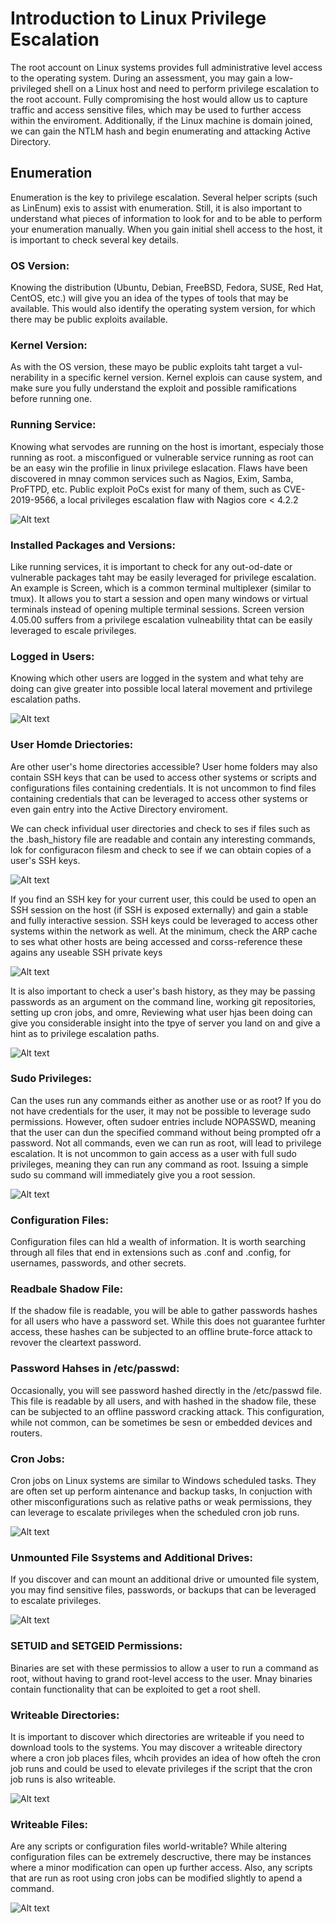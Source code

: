 # Introduction to Linux Privilege Escalation

The root account on Linux systems provides full administrative level access to 
the operating system. During an assessment, you may gain a low-privileged shell
on a Linux host and need to perform privilege escalation to the root account. Fully
compromising the host would allow us to capture traffic and access sensitive files,
which may be used to further access within the enviroment. Additionally, if the Linux
machine is domain joined, we can gain the NTLM hash and begin enumerating and attacking
Active Directory.


## Enumeration

Enumeration is the key to privilege escalation. Several helper scripts (such as LinEnum)
exis to assist with enumeration. Still, it is also important to understand what pieces of
information to look for and to be able to perform your enumeration manually. When you
gain initial shell access to the host, it is important to check several key details.

### OS Version: 
Knowing the distribution (Ubuntu, Debian, FreeBSD, Fedora, SUSE, Red Hat,
CentOS, etc.) will give you an idea of the types of tools that may be available. This
would also identify the operating system version, for which there may be public exploits
available.


### Kernel Version: 
As with the OS version, these mayo be public exploits taht target a vul-
nerability in a specific kernel version. Kernel explois can cause system, and make sure
you fully understand the exploit and possible ramifications before running one.

### Running Service: 
Knowing what servodes are running on the host is imortant, especialy 
those running as root. a misconfigued or vulnerable service running as root
can be an easy win the profilie in linux privilege eslacation. Flaws have been discovered
in mnay common services such as Nagios, Exim, Samba, ProFTPD, etc. Public exploit PoCs exist for many of them, such as CVE-2019-9566, a local privileges escalation flaw with Nagios
core < 4.2.2

<img src=".github/lprivesc1.png" alt="Alt text" title="Assessments chart">


### Installed Packages and Versions:
Like running services, it is important to check for any out-od-date or
vulnerable packages taht may be easily leveraged for privilege 
escalation. An example is Screen, which is a common terminal multiplexer
(similar to tmux). It allows you to start a session and open many
windows or virtual terminals instead of opening multiple terminal sessions. 
Screen version 4.05.00 suffers from a privilege escalation vulneability 
thtat can be easily leveraged to escale privileges.

### Logged in Users:
Knowing which other users are logged in the system and what
tehy are doing can give greater into possible local lateral
movement and prtivilege escalation paths.

<img src=".github/lprivesc2.png" alt="Alt text" title="Assessments chart">



### User Homde Driectories: 
Are other user's home directories accessible? User home folders may
also contain SSH keys that can be used to access other systems or
scripts and configurations files containing credentials. It is not 
uncommon to find files containing credentials that can be leveraged
to access other systems or even gain entry into the Active Directory enviroment.

We can check infividual user directories and check to ses if files
such as the .bash_history file are readable and contain any
interesting commands, lok for configuracon filesm and check to see if we can obtain copies of a user's SSH keys.

<img src=".github/lprivesc3.png" alt="Alt text" title="Assessments chart">

If you find an SSH key for your current user, this could be used to
open an SSH session on the host (if SSH is exposed externally) and gain 
a stable and fully interactive session.
SSH keys could be leveraged to access other systems within the network as well.
At the minimum, check the ARP cache to ses what other hosts are being 
accessed and corss-reference these agains any useable SSH private keys

<img src=".github/lprivesc4.png" alt="Alt text" title="Assessments chart">

It is also important to check a user's bash history, as they may be
passing passwords as an argument on the command line, working git repositories,
setting up cron jobs, and omre, Reviewing what user hjas been doing
can give you considerable insight into the tpye of server you land
on and give a hint as to privilege escalation paths.

<img src=".github/lprivesc5.png" alt="Alt text" title="Assessments chart">

### Sudo Privileges:
Can the uses run any commands either as another use or as root? If
you do not have credentials for the user, it may not be possible to
leverage sudo permissions. However, often sudoer entries include
NOPASSWD, meaning that the user can dun the specified command
without being prompted ofr a password. Not all commands, even we can run as root,
will lead to privilege escalation. It is not uncommon to gain access as a user with
full sudo privileges, meaning they can run any command as root.
Issuing a simple sudo su command will immediately give you a root
session.


<img src=".github/lprivesc6.png" alt="Alt text" title="Assessments chart">


### Configuration Files:
Configuration files can hld a wealth of information. It is worth
searching through all files that end in extensions such as .conf
and .config, for usernames, passwords, and other secrets.

### Readbale Shadow File:
If the shadow file is readable, you will be able to gather passwords
hashes for all users who have a password set. While this does not
guarantee furhter access, these hashes can be subjected to an offline 
brute-force attack to revover the cleartext password.

### Password Hahses in /etc/passwd:
Occasionally, you will see password hashed directly in the /etc/passwd file.
This file is readable by all users, and with hashed in the shadow file, these 
can be subjected to an offline password cracking attack. This
configuration, while not common, can be sometimes be sesn or 
embedded devices and routers.

### Cron Jobs:
Cron jobs on Linux systems are similar to Windows scheduled tasks.
They are often set up perform aintenance and backup tasks, In 
conjuction with other misconfigurations such as relative paths or 
weak permissions, they can leverage to escalate privileges when
the scheduled cron job runs.


<img src=".github/lprivesc7.png" alt="Alt text" title="Assessments chart">


### Unmounted File Ssystems and Additional Drives:
If you discover and can mount an additional drive or umounted
file system, you may find sensitive files, passwords, or backups 
that can be leveraged to escalate privileges.

<img src=".github/lprivesc8.png" alt="Alt text" title="Assessments chart">


### SETUID and SETGEID Permissions:
Binaries are set with these permissios to allow a user to run a 
command as root, without having to grand root-level access to the
user. Mnay binaries contain functionality that can be exploited to get a root shell.

### Writeable Directories:
It is important to discover which directories are writeable if 
you need to download tools to the systems. You may discover a 
writeable directory where a cron job places files, whcih provides 
an idea of how ofteh the cron job runs and could be used to
elevate privileges if the script that the cron job runs is also
writeable.

<img src=".github/lprivesc9.png" alt="Alt text" title="Assessments chart">

### Writeable Files:
Are any scripts or configuration files world-writable? While altering
configuration files can be extremely descructive, there may be instances
where a minor modification can open up further access. Also, any 
scripts that are run as root using cron jobs can be modified slightly
to apend a command.

<img src=".github/lprivesc10.png" alt="Alt text" title="Assessments chart">